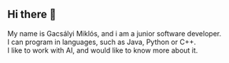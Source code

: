 ## Hi there 👋

My name is Gacsályi Miklós, and i am a junior software developer.\
I can program in languages, such as Java, Python or C++.\
I like to work with AI, and would like to know more about it.
